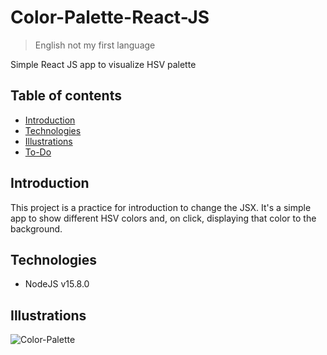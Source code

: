 # Color-Palette-React-JS
> English not my first language

Simple React JS app to visualize HSV palette

## Table of contents
- [Introduction](#introduction)
- [Technologies](#technologies)
- [Illustrations](#illustrations)
- [To-Do](#to-do)

## Introduction
This project is a practice for introduction to change the JSX. It's a simple app to show different HSV colors and, on click, displaying that color to the background.

## Technologies
- NodeJS v15.8.0

## Illustrations
![Color-Palette](./readme/readme.gif)